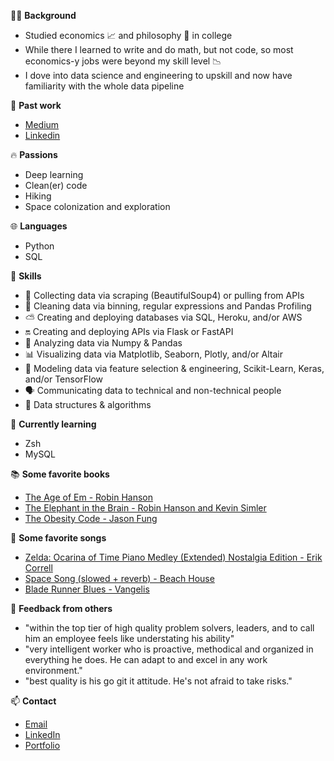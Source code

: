 👨‍💻 **Background**
- Studied economics 📈 and philosophy 📜 in college
- While there I learned to write and do math, but not code, so most economics-y jobs were beyond my skill level 📉
- I dove into data science and engineering to upskill and now have familiarity with the whole data pipeline

📝 **Past work**
- [Medium](https://ryan-koul.medium.com/)
- [Linkedin](https://www.linkedin.com/in/ryankoul/)

🔥 **Passions**
- Deep learning
- Clean(er) code
- Hiking
- Space colonization and exploration

🌐 **Languages**
- Python
- SQL

🤹 **Skills**
- 🥣 Collecting data via scraping (BeautifulSoup4) or pulling from APIs
- 🧽 Cleaning data via binning, regular expressions and Pandas Profiling
- ⛅ Creating and deploying databases via SQL, Heroku, and/or AWS
- 🔛 Creating and deploying APIs via Flask or FastAPI
- 🔢 Analyzing data via Numpy & Pandas
- 📊 Visualizing data via Matplotlib, Seaborn, Plotly, and/or Altair
- 🤖 Modeling data via feature selection & engineering, Scikit-Learn, Keras, and/or TensorFlow
- 🗣️ Communicating data to technical and non-technical people
- 🌲 Data structures & algorithms

🌱 **Currently learning**
- Zsh
- MySQL

📚 **Some favorite books**
- [The Age of Em - Robin Hanson](https://ageofem.com/)
- [The Elephant in the Brain - Robin Hanson and Kevin Simler](http://elephantinthebrain.com/)
- [The Obesity Code - Jason Fung](https://www.amazon.com/Obesity-Code-Unlocking-Secrets-Weight-ebook/dp/B01C6D0LCK)

🎵 **Some favorite songs**
- [Zelda: Ocarina of Time Piano Medley (Extended) Nostalgia Edition - Erik Correll](https://www.youtube.com/watch?v=bUMS8Ut9ybA)
- [Space Song (slowed + reverb) - Beach House](https://www.youtube.com/watch?v=QCIGciNcCbU)
- [Blade Runner Blues - Vangelis](https://www.youtube.com/watch?v=ECYLHiXvrBQ)

💬 **Feedback from others**
- "within the top tier of high quality problem solvers, leaders, and to call him an employee feels like understating his ability"
- "very intelligent worker who is proactive, methodical and organized in everything he does. He can adapt to and excel in any work environment."
- "best quality is his go git it attitude. He's not afraid to take risks."

📫 **Contact**
- [Email](mailto:ryan.koul@gmail.com)
- [LinkedIn](https://www.linkedin.com/in/ryankoul/)
- [Portfolio](https://ryankoul.github.io/)
